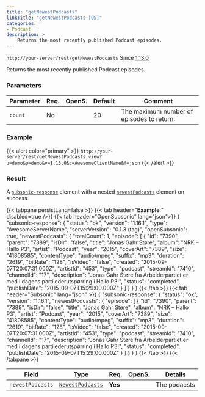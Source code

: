 ```yaml
---
title: "getNewestPodcasts"
linkTitle: "getNewestPodcasts [OS]"
categories:
- Podcast
description: >
    Returns the most recently published Podcast episodes.
---
```


`http://your-server/rest/getNewestPodcasts` Since [1.13.0](../../subsonic-versions)

Returns the most recently published Podcast episodes.

### Parameters

| Parameter | Req. | OpenS. | Default | Comment |
| --- | --- | --- | --- | --- |
| `count` | No  |  | 20  | The maximum number of episodes to return. |

### Example

{{< alert color="primary" >}} `http://your-server/rest/getNewestPodcasts.view?u=demo&p=demo&v=1.13.0&c=AwesomeClientName&f=json` {{< /alert >}}

### Result

A [`subsonic-response`](../../responses/subsonic-response) element with a nested [`newestPodcasts`](../../responses/newestpodcasts) element on success.

{{< tabpane persistLang=false >}}
{{< tab header="**Example**:" disabled=true />}}
{{< tab header="OpenSubsonic" lang="json">}}
{
  "subsonic-response": {
    "status": "ok",
    "version": "1.16.1",
    "type": "AwesomeServerName",
    "serverVersion": "0.1.3 (tag)",
    "openSubsonic": true,
    "newestPodcasts": {
      "totalCount": 1,
      "episode": [
        {
          "id": "7390",
          "parent": "7389",
          "isDir": "false",
          "title": "Jonas Gahr Støre",
          "album": "NRK – Hallo P3",
          "artist": "Podcast",
          "year": "2015",
          "coverArt": "7389",
          "size": "41808585",
          "contentType": "audio/mpeg",
          "suffix": "mp3",
          "duration": "2619",
          "bitRate": "128",
          "isVideo": "false",
          "created": "2015-09-07T20:07:31.000Z",
          "artistId": "453",
          "type": "podcast",
          "streamId": "7410",
          "channelId": "17",
          "description": "Jonas Gahr Støre fra Arbeiderpartiet er med i dagens partilederutspørring i Hallo P3!",
          "status": "completed",
          "publishDate": "2015-09-07T15:29:00.000Z"
        }
      ]
    }
  }
}
{{< /tab >}}
{{< tab header="Subsonic" lang="json" >}}
{
  "subsonic-response": {
    "status": "ok",
    "version": "1.16.1",
    "newestPodcasts": {
      "episode": [
        {
          "id": "7390",
          "parent": "7389",
          "isDir": "false",
          "title": "Jonas Gahr Støre",
          "album": "NRK – Hallo P3",
          "artist": "Podcast",
          "year": "2015",
          "coverArt": "7389",
          "size": "41808585",
          "contentType": "audio/mpeg",
          "suffix": "mp3",
          "duration": "2619",
          "bitRate": "128",
          "isVideo": "false",
          "created": "2015-09-07T20:07:31.000Z",
          "artistId": "453",
          "type": "podcast",
          "streamId": "7410",
          "channelId": "17",
          "description": "Jonas Gahr Støre fra Arbeiderpartiet er med i dagens partilederutspørring i Hallo P3!",
          "status": "completed",
          "publishDate": "2015-09-07T15:29:00.000Z"
        }
      ]
    }
  }
}
{{< /tab >}}
{{< /tabpane >}}

| Field |  Type | Req. | OpenS. | Details |
| --- | --- | --- | --- | --- |
| `newestPodcasts` | [`NewestPodcasts`](../../responses/newestpodcasts) | **Yes** |     | The podacsts |

